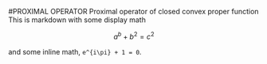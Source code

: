 #PROXIMAL OPERATOR
Proximal operator of closed convex proper function 
This is markdown with some display math
```math
a^b + b^2 = c^2
```
and some inline math, `e^{i\pi} + 1 = 0`.
